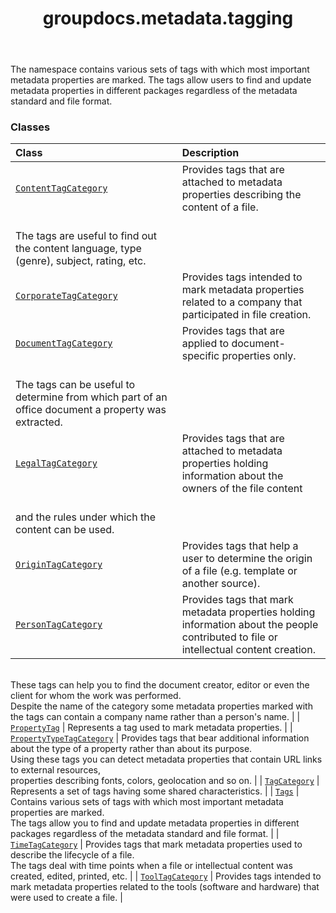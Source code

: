 ﻿---
title: groupdocs.metadata.tagging
second_title: GroupDocs.Metadata for Python via .NET API References
description: 
type: docs
url: /python-net/groupdocs.metadata.tagging/
is_root: false
weight: 10
---

The namespace contains various sets of tags with which most important metadata properties are marked.
The tags allow users to find and update metadata properties in different packages regardless of the metadata standard and file format.

### Classes
| Class | Description |
| :- | :- |
| [`ContentTagCategory`](/metadata/python-net/groupdocs.metadata.tagging/contenttagcategory) | Provides tags that are attached to metadata properties describing the content of a file. <br/>The tags are useful to find out the content language, type (genre), subject, rating, etc. |
| [`CorporateTagCategory`](/metadata/python-net/groupdocs.metadata.tagging/corporatetagcategory) | Provides tags intended to mark metadata properties related to a company that participated in file creation. |
| [`DocumentTagCategory`](/metadata/python-net/groupdocs.metadata.tagging/documenttagcategory) | Provides tags that are applied to document-specific properties only. <br/>The tags can be useful to determine from which part of an office document a property was extracted. |
| [`LegalTagCategory`](/metadata/python-net/groupdocs.metadata.tagging/legaltagcategory) | Provides tags that are attached to metadata properties holding information about the owners of the file content <br/>and the rules under which the content can be used. |
| [`OriginTagCategory`](/metadata/python-net/groupdocs.metadata.tagging/origintagcategory) | Provides tags that help a user to determine the origin of a file (e.g. template or another source). |
| [`PersonTagCategory`](/metadata/python-net/groupdocs.metadata.tagging/persontagcategory) | Provides tags that mark metadata properties holding information about the people contributed to file or intellectual content creation. <br/>These tags can help you to find the document creator, editor or even the client for whom the work was performed.<br/>Despite the name of the category some metadata properties marked with the tags can contain a company name rather than a person's name. |
| [`PropertyTag`](/metadata/python-net/groupdocs.metadata.tagging/propertytag) | Represents a tag used to mark metadata properties. |
| [`PropertyTypeTagCategory`](/metadata/python-net/groupdocs.metadata.tagging/propertytypetagcategory) | Provides tags that bear additional information about the type of a property rather than about its purpose.<br/>Using these tags you can detect metadata properties that contain URL links to external resources, <br/>properties describing fonts, colors, geolocation and so on. |
| [`TagCategory`](/metadata/python-net/groupdocs.metadata.tagging/tagcategory) | Represents a set of tags having some shared characteristics. |
| [`Tags`](/metadata/python-net/groupdocs.metadata.tagging/tags) | Contains various sets of tags with which most important metadata properties are marked.<br/>The tags allow you to find and update metadata properties in different packages regardless of the metadata standard and file format. |
| [`TimeTagCategory`](/metadata/python-net/groupdocs.metadata.tagging/timetagcategory) | Provides tags that mark metadata properties used to describe the lifecycle of a file.<br/>The tags deal with time points when a file or intellectual content was created, edited, printed, etc. |
| [`ToolTagCategory`](/metadata/python-net/groupdocs.metadata.tagging/tooltagcategory) | Provides tags intended to mark metadata properties related to the tools (software and hardware) that were used to create a file. |


